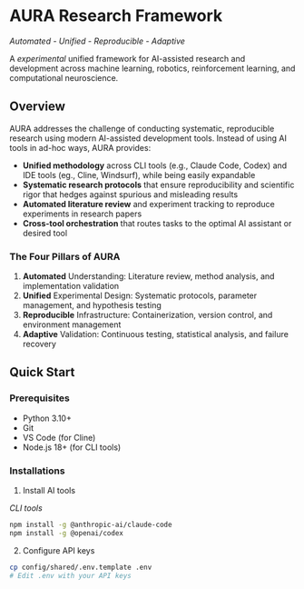 ﻿# AURA Research Framework
 *Automated - Unified - Reproducible - Adaptive*

A *experimental* unified framework for AI-assisted research and development across machine learning, robotics, reinforcement learning, and computational neuroscience.

## Overview

AURA addresses the challenge of conducting systematic, reproducible research using modern AI-assisted development tools. Instead of using AI tools in ad-hoc ways, AURA provides:

- **Unified methodology** across CLI tools (e.g., Claude Code, Codex) and IDE tools (eg., Cline, Windsurf), while being easily expandable
- **Systematic research protocols** that ensure reproducibility and scientific rigor that hedges against spurious and misleading results
- **Automated literature review** and experiment tracking to reproduce experiments in research papers
- **Cross-tool orchestration** that routes tasks to the optimal AI assistant or desired tool

### The Four Pillars of AURA

1. **Automated** Understanding: Literature review, method analysis, and implementation validation
2. **Unified** Experimental Design: Systematic protocols, parameter management, and hypothesis testing  
3. **Reproducible** Infrastructure: Containerization, version control, and environment management
4. **Adaptive** Validation: Continuous testing, statistical analysis, and failure recovery

## Quick Start

### Prerequisites
- Python 3.10+
- Git
- VS Code (for Cline)
- Node.js 18+ (for CLI tools)

### Installations

1. Install AI tools

*CLI tools*
```bash
npm install -g @anthropic-ai/claude-code
npm install -g @openai/codex
```
2. Configure API keys
```bash
cp config/shared/.env.template .env
# Edit .env with your API keys
```

